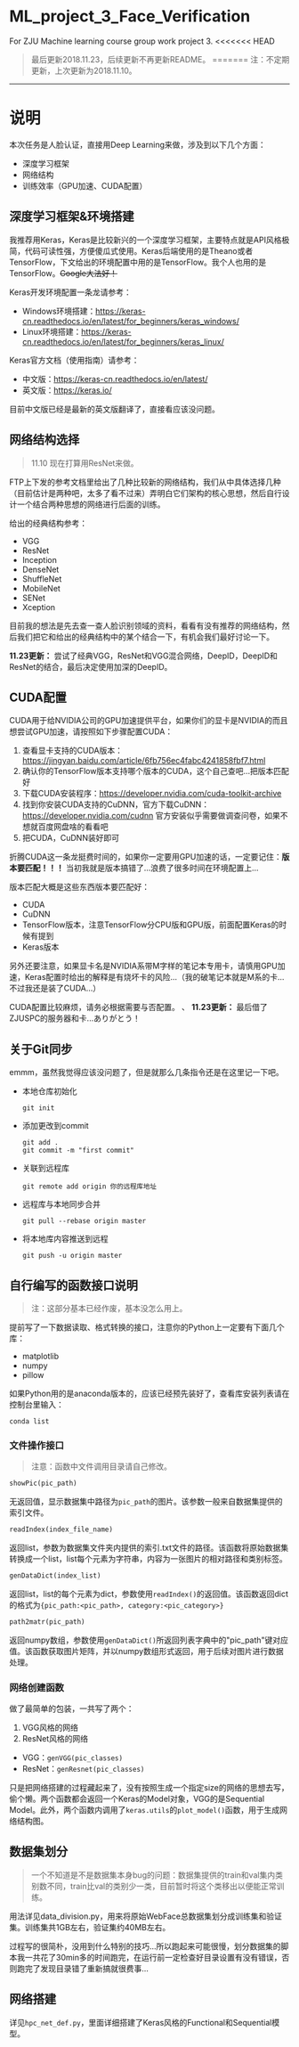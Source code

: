 # ML_project_3_Face_Verification
For ZJU Machine learning course group work project 3.
<<<<<<< HEAD
> 最后更新2018.11.23，后续更新不再更新README。
=======
> 注：不定期更新，上次更新为2018.11.10。

---

# 说明
本次任务是人脸认证，直接用Deep Learning来做，涉及到以下几个方面：
* 深度学习框架
* 网络结构
* 训练效率（GPU加速、CUDA配置）

## 深度学习框架&环境搭建
我推荐用Keras，Keras是比较新兴的一个深度学习框架，主要特点就是API风格极简，代码可读性强，方便傻瓜式使用。Keras后端使用的是Theano或者TensorFlow，下文给出的环境配置中用的是TensorFlow。我个人也用的是TensorFlow。<del>Google大法好！</del>

Keras开发环境配置一条龙请参考：
* Windows环境搭建：https://keras-cn.readthedocs.io/en/latest/for_beginners/keras_windows/
* Linux环境搭建：https://keras-cn.readthedocs.io/en/latest/for_beginners/keras_linux/

Keras官方文档（使用指南）请参考：
* 中文版：https://keras-cn.readthedocs.io/en/latest/
* 英文版：https://keras.io/

目前中文版已经是最新的英文版翻译了，直接看应该没问题。

## 网络结构选择
> 11.10 现在打算用ResNet来做。

FTP上下发的参考文档里给出了几种比较新的网络结构，我们从中具体选择几种（目前估计是两种吧，太多了看不过来）弄明白它们架构的核心思想，然后自行设计一个结合两种思想的网络进行后面的训练。

给出的经典结构参考：
* VGG
* ResNet
* Inception
* DenseNet
* ShuffleNet
* MobileNet
* SENet
* Xception

目前我的想法是先去查一查人脸识别领域的资料，看看有没有推荐的网络结构，然后我们把它和给出的经典结构中的某个结合一下，有机会我们最好讨论一下。

**11.23更新：**
尝试了经典VGG，ResNet和VGG混合网络，DeepID，DeepID和ResNet的结合，最后决定使用加深的DeepID。

## CUDA配置
CUDA用于给NVIDIA公司的GPU加速提供平台，如果你们的显卡是NVIDIA的而且想尝试GPU加速，请按照如下步骤配置CUDA：
1. 查看显卡支持的CUDA版本：https://jingyan.baidu.com/article/6fb756ec4fabc4241858fbf7.html
1. 确认你的TensorFlow版本支持哪个版本的CUDA，这个自己查吧...把版本匹配好
1. 下载CUDA安装程序：https://developer.nvidia.com/cuda-toolkit-archive
1. 找到你安装CUDA支持的CuDNN，官方下载CuDNN：https://developer.nvidia.com/cudnn 官方安装似乎需要做调查问卷，如果不想就百度网盘啥的看看吧
1. 把CUDA，CuDNN装好即可

折腾CUDA这一条龙挺费时间的，如果你一定要用GPU加速的话，一定要记住：**版本要匹配！！！** 当初我就是版本搞错了...浪费了很多时间在环境配置上...

版本匹配大概是这些东西版本要匹配好：
* CUDA
* CuDNN
* TensorFlow版本，注意TensorFlow分CPU版和GPU版，前面配置Keras的时候有提到
* Keras版本

另外还要注意，如果显卡名是NVIDIA系带M字样的笔记本专用卡，请慎用GPU加速，Keras配置时给出的解释是有烧坏卡的风险...（我的破笔记本就是M系的卡...不过我还是装了CUDA...）

CUDA配置比较麻烦，请务必根据需要与否配置。
、
**11.23更新：**
最后借了ZJUSPC的服务器和卡...ありがとう！

## 关于Git同步
emmm，虽然我觉得应该没问题了，但是就那么几条指令还是在这里记一下吧。

* 本地仓库初始化
    ```batch
    git init
    ```
* 添加更改到commit
    ```batch
    git add .
    git commit -m "first commit"
    ```
* 关联到远程库
    ```batch
    git remote add origin 你的远程库地址
    ```
* 远程库与本地同步合并
    ```batch
    git pull --rebase origin master
    ```
* 将本地库内容推送到远程
    ```batch
    git push -u origin master
    ```

## 自行编写的函数接口说明
> 注：这部分基本已经作废，基本没怎么用上。

提前写了一下数据读取、格式转换的接口，注意你的Python上一定要有下面几个库：
* matplotlib
* numpy
* pillow

如果Python用的是anaconda版本的，应该已经预先装好了，查看库安装列表请在控制台里输入：
```batch
conda list
```

### 文件操作接口
> 注意：函数中文件调用目录请自己修改。

```python
showPic(pic_path)
```
无返回值，显示数据集中路径为```pic_path```的图片。该参数一般来自数据集提供的索引文件。

```python
readIndex(index_file_name)
```
返回list，参数为数据集文件夹内提供的索引.txt文件的路径。该函数将原始数据集转换成一个list，list每个元素为字符串，内容为一张图片的相对路径和类别标签。

```python
genDataDict(index_list)
```
返回list，list的每个元素为dict，参数使用```readIndex()```的返回值。该函数返回dict的格式为`{pic_path:<pic_path>, category:<pic_category>}`

```python
path2matr(pic_path)
```
返回numpy数组，参数使用`genDataDict()`所返回列表字典中的"pic_path"键对应值。该函数获取图片矩阵，并以numpy数组形式返回，用于后续对图片进行数据处理。

### 网络创建函数
做了最简单的包装，一共写了两个：
1. VGG风格的网络
1. ResNet风格的网络

* VGG：```genVGG(pic_classes)```
* ResNet：```genResnet(pic_classes)```

只是把网络搭建的过程藏起来了，没有按照生成一个指定size的网络的思想去写，偷个懒。两个函数都会返回一个Keras的Model对象，VGG的是Sequential Model。此外，两个函数内调用了```keras.utils```的```plot_model()```函数，用于生成网络结构图。

## 数据集划分
> 一个不知道是不是数据集本身bug的问题：数据集提供的train和val集内类别数不同，train比val的类别少一类，目前暂时将这个类移出以便能正常训练。

用法详见data_division.py，用来将原始WebFace总数据集划分成训练集和验证集。训练集共1GB左右，验证集约40MB左右。

过程写的很简朴，没用到什么特别的技巧...所以跑起来可能很慢，划分数据集的脚本我一共花了30min多的时间跑完，在运行前一定检查好目录设置有没有错误，否则跑完了发现目录错了重新搞就很费事...

## 网络搭建
详见`hpc_net_def.py`，里面详细搭建了Keras风格的Functional和Sequential模型。
